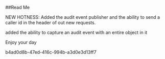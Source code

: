 ﻿##Read Me

NEW HOTNESS: Added the audit event publisher and the ability to send a caller id in the header
of out new requests.

added the ability to capture an audit event with an entire object in it

Enjoy your day

b4ad0d8b-47ed-416c-994b-a3d0e3d13ff7
